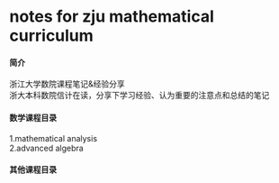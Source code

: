 # notes for zju mathematical curriculum

#### 简介
浙江大学数院课程笔记&经验分享  
浙大本科数院信计在读，分享下学习经验、认为重要的注意点和总结的笔记


#### 数学课程目录
1.mathematical analysis  
2.advanced algebra


#### 其他课程目录



